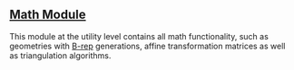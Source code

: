 ---
---

## [Math Module]({{page.link}})

This module at the utility level contains all math functionality, such as geometries with [B-rep](https://en.wikipedia.org/wiki/Boundary_representation)
generations, affine transformation matrices as well as triangulation algorithms.
